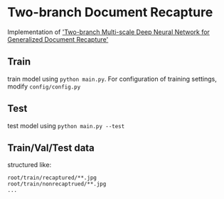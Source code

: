 # Two-branch Document Recapture
 Implementation of ['Two-branch Multi-scale Deep Neural Network for Generalized Document Recapture'](https://arxiv.org/abs/2211.16786)
## Train
train model using ```python main.py```. For configuration of training settings, modify ```config/config.py```
## Test
test model using ```python main.py --test```
## Train/Val/Test data
structured like: 
```angular2html
root/train/recaptured/**.jpg
root/train/nonrecaptrued/**.jpg
...
```